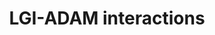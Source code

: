 ---
annotations:
- id: PW:0000004
  parent: regulatory pathway
  type: Pathway Ontology
  value: regulatory pathway
authors:
- ReactomeTeam
- Ryanmiller
description: Synapse formation and maturation require multiple interactions between
  presynaptic and postsynaptic neurons. These interactions are mediated by a diverse
  set of synaptogenic proteins (Kegel et al. 2013, Siddiqui & Craig 2011). Initial
  synapse formation needs both the binding of secreted proteins to presynaptic and
  postsynaptic receptors, and the direct binding between presynaptic and postsynaptic
  transmembrane proteins. One class of molecules that plays an important role in cellular
  interactions in nervous system development and function is the leucine-rich glioma
  inactivated (LGI) protein family. These are secreted synaptogenic proteins consisting
  of an LRR (leucine-rich repeat) domain and a epilepsy-associated or EPTP (epitempin)
  domain (Gu et al. 2002). Both protein domains are generally involved in protein-protein
  interactions. Genetic and biochemical evidence suggests that the mechanism of action
  of LGI proteins involves binding to a subset of cell surface receptors belonging
  to the ADAM (a disintegrin and metalloproteinase) family, i.e. ADAM11, ADAM22 and
  ADAM23. These interactions play crucial role in the development and function of
  the vertebrate nervous system mainly mediating synaptic transmission and myelination
  (Kegel et al. 2013, Novak 2004, Seals & Courtneidge 2003).  View original pathway
  at [http://www.reactome.org/PathwayBrowser/#DIAGRAM=5682910 Reactome].
last-edited: 2021-01-25
organisms:
- Homo sapiens
redirect_from:
- /index.php/Pathway:WP3392
- /instance/WP3392
revision: null
schema-jsonld:
- '@context': https://schema.org/
  '@id': https://wikipathways.github.io/pathways/WP3392.html
  '@type': Dataset
  creator:
    '@type': Organization
    name: WikiPathways
  description: Synapse formation and maturation require multiple interactions between
    presynaptic and postsynaptic neurons. These interactions are mediated by a diverse
    set of synaptogenic proteins (Kegel et al. 2013, Siddiqui & Craig 2011). Initial
    synapse formation needs both the binding of secreted proteins to presynaptic and
    postsynaptic receptors, and the direct binding between presynaptic and postsynaptic
    transmembrane proteins. One class of molecules that plays an important role in
    cellular interactions in nervous system development and function is the leucine-rich
    glioma inactivated (LGI) protein family. These are secreted synaptogenic proteins
    consisting of an LRR (leucine-rich repeat) domain and a epilepsy-associated or
    EPTP (epitempin) domain (Gu et al. 2002). Both protein domains are generally involved
    in protein-protein interactions. Genetic and biochemical evidence suggests that
    the mechanism of action of LGI proteins involves binding to a subset of cell surface
    receptors belonging to the ADAM (a disintegrin and metalloproteinase) family,
    i.e. ADAM11, ADAM22 and ADAM23. These interactions play crucial role in the development
    and function of the vertebrate nervous system mainly mediating synaptic transmission
    and myelination (Kegel et al. 2013, Novak 2004, Seals & Courtneidge 2003).  View
    original pathway at [http://www.reactome.org/PathwayBrowser/#DIAGRAM=5682910 Reactome].
  keywords:
  - ADAM11
  - 'ADAM11 '
  - 'ADAM22 '
  - ADAM22,11,23
  - ADAM22,23
  - ADAM22,23,syntaxin1
  - ADAM22:LGI1
  - ADAM22:PSD-95:stargazin
  - ADAM23
  - 'ADAM23 '
  - 'CACNG2 '
  - 'CACNG3 '
  - 'CACNG4 '
  - 'CACNG8 '
  - 'DLG4 '
  - 'LGI1 '
  - LGI1 dimer
  - LGI1 dimer:ADAM11
  - LGI2
  - 'LGI2 '
  - LGI2:ADAM22,23
  - LGI3
  - 'LGI3 '
  - LGI3;ADAM22,23,synatxin1
  - LGI4
  - 'LGI4 '
  - LGI4:ADAM22,11,23
  - 'STX1 '
  - dimer:ADAM23
  license: CC0
  name: LGI-ADAM interactions
seo: CreativeWork
title: LGI-ADAM interactions
wpid: WP3392
---